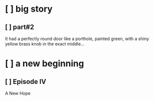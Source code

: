 # [ ] big story

## [ ] part#2
It had a perfectly round door like a porthole, painted green, with a shiny yellow brass knob
in the exact middle...

# [ ] a new beginning

## [ ] Episode IV
A New Hope
